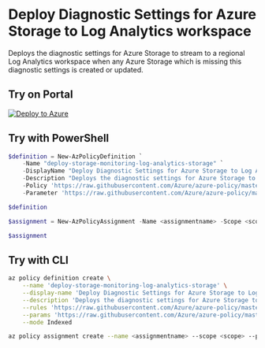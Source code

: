 # Deploy Diagnostic Settings for Azure Storage to Log Analytics workspace

Deploys the diagnostic settings for Azure Storage to stream to a regional Log Analytics workspace when any Azure Storage which is missing this diagnostic settings is created or updated.

## Try on Portal

[![Deploy to Azure](http://azuredeploy.net/deploybutton.png)](https://portal.azure.com/#blade/Microsoft_Azure_Policy/CreatePolicyDefinitionBlade/uri/https%3A%2F%2Fraw.githubusercontent.com%2FAzure%2Fazure-policy%2Fmaster%2Fsamples%2FStorage%2Fstorage-monitoring-log-analytics%2Fstorageaccounts%2Fazurepolicy.json)

## Try with PowerShell

```powershell
$definition = New-AzPolicyDefinition `
    -Name "deploy-storage-monitoring-log-analytics-storage" `
    -DisplayName "Deploy Diagnostic Settings for Azure Storage to Log Analytics workspace" `
    -Description "Deploys the diagnostic settings for Azure Storage to stream to a regional Log Analytics workspace when any Azure Storage which is missing this diagnostic settings is created or updated." `
    -Policy 'https://raw.githubusercontent.com/Azure/azure-policy/master/samples/Storage/storage-monitoring-log-analytics/storageaccounts/azurepolicy.rules.json' `
    -Parameter 'https://raw.githubusercontent.com/Azure/azure-policy/master/samples/Storage/storage-monitoring-log-analytics/storageaccounts/azurepolicy.parameters.json' -Mode Indexed

$definition

$assignment = New-AzPolicyAssignment -Name <assignmentname> -Scope <scope>  -PolicyDefinition $definition

$assignment
```

## Try with CLI

```sh
az policy definition create \
    --name 'deploy-storage-monitoring-log-analytics-storage' \
    --display-name 'Deploy Diagnostic Settings for Azure Storage to Log Analytics workspace' \
    --description 'Deploys the diagnostic settings for Azure Storage to stream to a regional Log Analytics workspace when any Azure Storage which is missing this diagnostic settings is created or updated.' \
    --rules 'https://raw.githubusercontent.com/Azure/azure-policy/master/samples/Storage/storage-monitoring-log-analytics/storageaccounts/azurepolicy.rules.json' \
    --params 'https://raw.githubusercontent.com/Azure/azure-policy/master/samples/Storage/storage-monitoring-log-analytics/storageaccounts/azurepolicy.parameters.json' \
    --mode Indexed

az policy assignment create --name <assignmentname> --scope <scope> --policy "deploy-storage-monitoring-log-analytics-storage"
```
